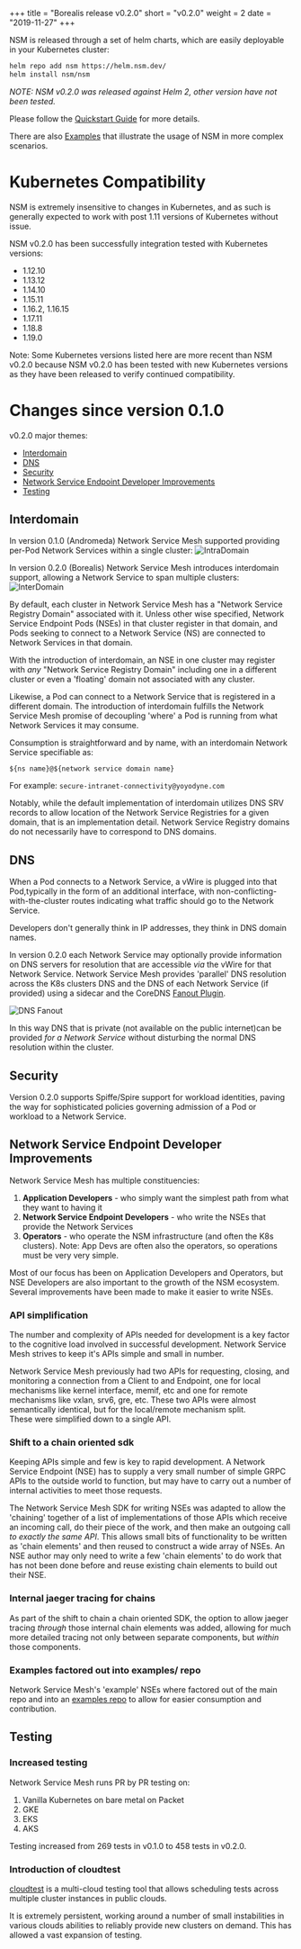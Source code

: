 +++
title = "Borealis release v0.2.0"
short = "v0.2.0"
weight = 2
date = "2019-11-27"
+++

NSM is released through a set of helm charts, which are easily deployable in your Kubernetes cluster:

```bash
helm repo add nsm https://helm.nsm.dev/
helm install nsm/nsm
```

*NOTE: NSM v0.2.0 was released against Helm 2, other version have not been tested.*

Please follow the [Quickstart Guide](https://github.com/networkservicemesh/networkservicemesh/blob/release-0.2/docs/guide-quickstart.md) for more details.

There are also [Examples](https://github.com/networkservicemesh/examples/tree/release-0.2) that illustrate the usage of NSM in more complex scenarios.

# Kubernetes Compatibility
NSM is extremely insensitive to changes in Kubernetes, and as such is generally expected to work with post 1.11 versions of Kubernetes
without issue.

NSM v0.2.0 has been successfully integration tested with Kubernetes versions:

- 1.12.10
- 1.13.12
- 1.14.10
- 1.15.11
- 1.16.2, 1.16.15
- 1.17.11
- 1.18.8
- 1.19.0

Note: Some Kubernetes versions listed here are more recent than NSM v0.2.0 because NSM v0.2.0 has been tested with
new Kubernetes versions as they have been released to verify continued compatibility.

# Changes since version 0.1.0

v0.2.0 major themes:

- [Interdomain](#interdomain)
- [DNS](#dns)
- [Security](#security)
- [Network Service Endpoint Developer Improvements](#network-service-endpoint-developer-improvements)
- [Testing](#testing)

## Interdomain

In version 0.1.0 (Andromeda) Network Service Mesh supported providing per-Pod Network Services within a single cluster:
![IntraDomain](/img/releases/borealis/intradomain.png)

In version 0.2.0 (Borealis) Network Service Mesh introduces interdomain support, allowing a Network Service to span
multiple clusters:
![InterDomain](/img/releases/borealis/interdomain.png)

By default, each cluster in Network Service Mesh has a "Network Service Registry Domain" associated with it.
Unless other wise specified, Network Service Endpoint Pods (NSEs) in that cluster register in that domain, and 
Pods seeking to connect to a Network Service (NS) are connected to Network Services in that domain.

With the introduction of interdomain, an NSE in one cluster may register with *any* "Network Service Registry Domain"
including one in a different cluster or even a 'floating' domain not associated with any cluster.

Likewise, a Pod can connect to a Network Service that is registered in a different domain.  The introduction of 
interdomain fulfills the Network Service Mesh promise of decoupling 'where' a Pod is running from what Network
Services it may consume.

Consumption is straightforward and by name, with an interdomain Network Service specifiable as:

```
${ns name}@${network service domain name}
``` 

For example: ```secure-intranet-connectivity@yoyodyne.com```

Notably, while the default implementation of interdomain utilizes DNS SRV records to allow location of the Network Service
Registries for a given domain, that is an implementation detail.  Network Service Registry domains do not necessarily
have to correspond to DNS domains.

## DNS

When a Pod connects to a Network Service, a vWire is plugged into that Pod,typically in the form of an additional interface,
with non-conflicting-with-the-cluster routes indicating what traffic should go to the Network Service.

Developers don't generally think in IP addresses, they think in DNS domain names.

In version 0.2.0 each Network Service may optionally provide information on DNS servers for resolution that are accessible
*via* the vWire for that Network Service.  Network Service Mesh provides 'parallel' DNS resolution across the K8s clusters
DNS and the DNS of each Network Service (if provided) using a sidecar and the 
CoreDNS [Fanout Plugin](https://github.com/networkservicemesh/fanout/).

![DNS Fanout](/img/releases/borealis/dns.png)

In this way DNS that is private (not available on the public internet)can be provided *for a Network Service* without disturbing the normal DNS 
resolution within the cluster.


## Security
Version 0.2.0 supports Spiffe/Spire support for workload identities, paving the way for sophisticated policies governing
admission of a Pod or workload to a Network Service.

## Network Service Endpoint Developer Improvements

Network Service Mesh has multiple constituencies:

1.  **Application Developers** - who simply want the simplest path from what they want to having it
2.  **Network Service Endpoint Developers** - who write the NSEs that provide the Network Services
3.  **Operators** - who operate the NSM infrastructure (and often the K8s clusters).  Note: App Devs are often also 
the operators, so operations must be very very simple.

Most of our focus has been on Application Developers and Operators, but NSE Developers are also important to the growth
of the NSM ecosystem.  Several improvements have been made to make it easier to write NSEs.

### API simplification
The number and complexity of APIs needed for development is a key factor to the cognitive load involved in successful
development.  Network Service Mesh strives to keep it's APIs simple and small in number.

Network Service Mesh previously had two APIs for requesting, closing, and monitoring a connection from a Client to and 
Endpoint, one for local mechanisms like kernel interface, memif, etc and one for remote mechanisms like vxlan, srv6, 
gre, etc.  These two APIs were almost semantically identical, but for the local/remote mechanism split.  
These were simplified down to a single API.

### Shift to a chain oriented sdk

Keeping APIs simple and few is key to rapid development.  A Network Service Endpoint (NSE) has to supply a very small
number of simple GRPC APIs to the outside world to function, but may have to carry out a number of internal
activities to meet those requests.

The Network Service Mesh SDK for writing NSEs was adapted to allow the 'chaining' together of a list of implementations
of those APIs which receive an incoming call, do their piece of the work, and then make an outgoing call *to exactly
the same API*.  This allows small bits of functionality to be written as 'chain elements' and then reused to construct
a wide array of NSEs.  An NSE author may only need to write a few 'chain elements' to do work that has not been done
before and reuse existing chain elements to build out their NSE. 

### Internal jaeger tracing for chains

As part of the shift to chain a chain oriented SDK, the option to allow jaeger tracing *through* those internal chain
elements was added, allowing for much more detailed tracing not only between separate components, but *within* those
components.

### Examples factored out into examples/ repo

Network Service Mesh's 'example' NSEs where factored out of the main repo and into an 
[examples repo](https://github.com/networkservicemesh/examples)  to allow for easier consumption and contribution.

## Testing
### Increased testing
Network Service Mesh runs PR by PR testing on:

1.  Vanilla Kubernetes on bare metal on Packet
2.  GKE
3.  EKS
4.  AKS

Testing increased from 269 tests in v0.1.0 to 458 tests in v0.2.0.

### Introduction of cloudtest
[cloudtest](https://github.com/networkservicemesh/cloudtest) is a multi-cloud testing tool that allows scheduling 
tests across multiple cluster instances in  public clouds.

It is extremely persistent, working around a number of small instabilities in various clouds abilities to 
reliably provide new clusters on demand.  This has allowed a vast expansion of testing.
